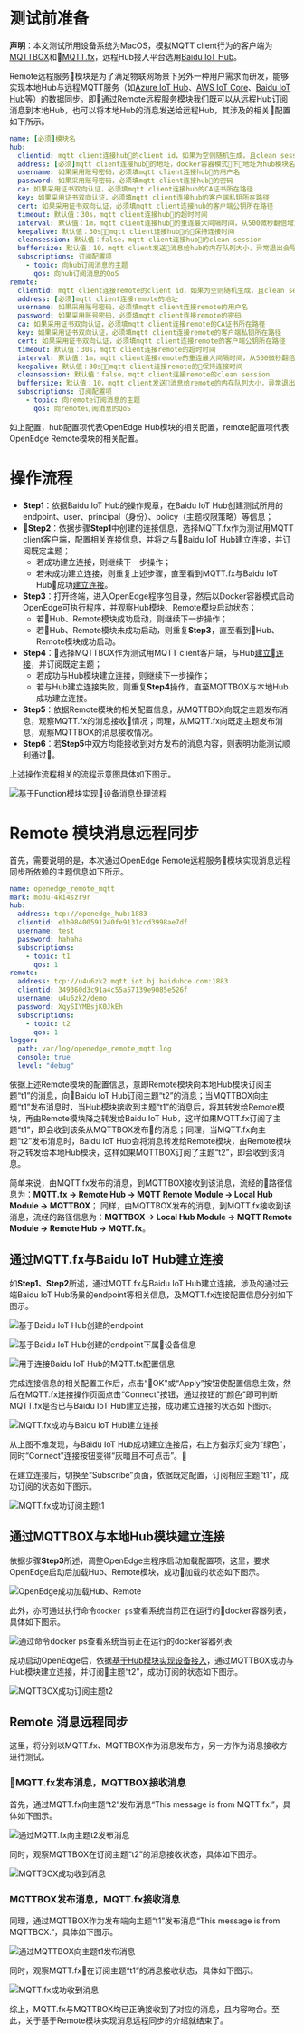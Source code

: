# 测试前准备

**声明**：本文测试所用设备系统为MacOS，模拟MQTT client行为的客户端为[MQTTBOX](http://workswithweb.com/html/mqttbox/downloads.html)和[MQTT.fx](http://www.jensd.de/apps/mqttfx/1.7.1/)，远程Hub接入平台选用[Baidu IoT Hub](https://cloud.baidu.com/product/iot.html)。

Remote远程服务模块是为了满足物联网场景下另外一种用户需求而研发，能够实现本地Hub与远程MQTT服务（如[Azure IoT Hub](https://azure.microsoft.com/en-us/services/iot-hub/)、[AWS IoT Core](https://amazonaws-china.com/iot-core/)、[Baidu IoT Hub](https://cloud.baidu.com/product/iot.html)等）的数据同步。即通过Remote远程服务模块我们既可以从远程Hub订阅消息到本地Hub，也可以将本地Hub的消息发送给远程Hub，其涉及的相关配置如下所示。

```yaml
name: [必须]模块名
hub:
  clientid: mqtt client连接hub的client id，如果为空则随机生成，且clean session强制变成true
  address: [必须]mqtt client连接hub的地址，docker容器模式下地址为hub模块名，native进程模式下为127.0.0.1
  username: 如果采用账号密码，必须填mqtt client连接hub的用户名
  password: 如果采用账号密码，必须填mqtt client连接hub的密码
  ca: 如果采用证书双向认证，必须填mqtt client连接hub的CA证书所在路径
  key: 如果采用证书双向认证，必须填mqtt client连接hub的客户端私钥所在路径
  cert: 如果采用证书双向认证，必须填mqtt client连接hub的客户端公钥所在路径
  timeout: 默认值：30s，mqtt client连接hub的超时时间
  interval: 默认值：1m，mqtt client连接hub的重连最大间隔时间，从500微秒翻倍增加到最大值。
  keepalive: 默认值：30s，mqtt client连接hub的保持连接时间
  cleansession: 默认值：false，mqtt client连接hub的clean session
  buffersize: 默认值：10，mqtt client发送消息给hub的内存队列大小，异常退出会导致消息丢失，恢复后QoS为1的消息依赖remote重发
  subscriptions: 订阅配置项
    - topic: 向hub订阅消息的主题
      qos: 向hub订阅消息的QoS
remote:
  clientid: mqtt client连接remote的client id，如果为空则随机生成，且clean session强制变成true
  address: [必须]mqtt client连接remote的地址
  username: 如果采用账号密码，必须填mqtt client连接remote的用户名
  password: 如果采用账号密码，必须填mqtt client连接remote的密码
  ca: 如果采用证书双向认证，必须填mqtt client连接remote的CA证书所在路径
  key: 如果采用证书双向认证，必须填mqtt client连接remote的客户端私钥所在路径
  cert: 如果采用证书双向认证，必须填mqtt client连接remote的客户端公钥所在路径
  timeout: 默认值：30s，mqtt client连接remote的超时时间
  interval: 默认值：1m，mqtt client连接remote的重连最大间隔时间，从500微秒翻倍增加到最大值。
  keepalive: 默认值：30s，mqtt client连接remote的保持连接时间
  cleansession: 默认值：false，mqtt client连接remote的clean session
  buffersize: 默认值：10，mqtt client发送消息给remote的内存队列大小，异常退出会导致消息丢失，恢复后QoS为1的消息依赖hub重发
  subscriptions: 订阅配置项
    - topic: 向remote订阅消息的主题
      qos: 向remote订阅消息的QoS
```

如上配置，hub配置项代表OpenEdge Hub模块的相关配置，remote配置项代表OpenEdge Remote模块的相关配置。

# 操作流程

- **Step1**：依据Baidu IoT Hub的操作规章，在Baidu IoT Hub创建测试所用的endpoint、user、principal（身份）、policy（主题权限策略）等信息；
- **Step2**：依据步骤**Step1**中创建的连接信息，选择MQTT.fx作为测试用MQTT client客户端，配置相关连接信息，并将之与Baidu IoT Hub建立连接，并订阅既定主题；
  - 若成功建立连接，则继续下一步操作；
  - 若未成功建立连接，则重复上述步骤，直至看到MQTT.fx与Baidu IoT Hub成功[建立连接](https://cloud.baidu.com/doc/IOT/GettingStarted.html#.E6.95.B0.E6.8D.AE.E5.9E.8B.E9.A1.B9.E7.9B.AE)。
- **Step3**：打开终端，进入OpenEdge程序包目录，然后以Docker容器模式启动OpenEdge可执行程序，并观察Hub模块、Remote模块启动状态；
  - 若Hub、Remote模块成功启动，则继续下一步操作；
  - 若Hub、Remote模块未成功启动，则重复**Step3**，直至看到Hub、Remote模块成功启动。
- **Step4**：选择MQTTBOX作为测试用MQTT client客户端，与Hub[建立连接](./Device-connect-with-OpenEdge-base-on-hub-module.md)，并订阅既定主题；
    - 若成功与Hub模块建立连接，则继续下一步操作；
    - 若与Hub建立连接失败，则重复**Step4**操作，直至MQTTBOX与本地Hub成功建立连接。
- **Step5**：依据Remote模块的相关配置信息，从MQTTBOX向既定主题发布消息，观察MQTT.fx的消息接收情况；同理，从MQTT.fx向既定主题发布消息，观察MQTTBOX的消息接收情况。
- **Step6**：若**Step5**中双方均能接收到对方发布的消息内容，则表明功能测试顺利通过。

上述操作流程相关的流程示意图具体如下图示。

![基于Function模块实现设备消息处理流程](../../images/develop/guide/remote/openedge-remote-flow.png)

# Remote 模块消息远程同步

首先，需要说明的是，本次通过OpenEdge Remote远程服务模块实现消息远程同步所依赖的主题信息如下所示。

```yaml
name: openedge_remote_mqtt
mark: modu-4ki4szr9r
hub:
  address: tcp://openedge_hub:1883
  clientid: e1b98400591240fe9131ccd3998ae7df
  username: test
  password: hahaha
  subscriptions:
    - topic: t1
      qos: 1
remote:
  address: tcp://u4u6zk2.mqtt.iot.bj.baidubce.com:1883
  clientid: 349360d3c91a4c55a57139e9085e526f
  username: u4u6zk2/demo
  password: XqySIYMBsjK0JkEh
  subscriptions:
    - topic: t2
      qos: 1
logger:
  path: var/log/openedge_remote_mqtt.log
  console: true
  level: "debug"
```

依据上述Remote模块的配置信息，意即Remote模块向本地Hub模块订阅主题“t1”的消息，向Baidu IoT Hub订阅主题“t2”的消息；当MQTTBOX向主题“t1”发布消息时，当Hub模块接收到主题“t1”的消息后，将其转发给Remote模块，再由Remote模块降之转发给Baidu IoT Hub，这样如果MQTT.fx订阅了主题“t1”，即会收到该条从MQTTBOX发布的消息；同理，当MQTT.fx向主题“t2”发布消息时，Baidu IoT Hub会将消息转发给Remote模块，由Remote模块将之转发给本地Hub模块，这样如果MQTTBOX订阅了主题“t2”，即会收到该消息。

简单来说，由MQTT.fx发布的消息，到MQTTBOX接收到该消息，流经的路径信息为：**MQTT.fx -> Remote Hub -> MQTT Remote Module -> Local Hub Module -> MQTTBOX**；
同样，由MQTTBOX发布的消息，到MQTT.fx接收到该消息，流经的路径信息为：**MQTTBOX -> Local Hub Module -> MQTT Remote Module -> Remote Hub -> MQTT.fx**。

## 通过MQTT.fx与Baidu IoT Hub建立连接

如**Step1、Step2**所述，通过MQTT.fx与Baidu IoT Hub建立连接，涉及的通过云端Baidu IoT Hub场景的endpoint等相关信息，及MQTT.fx连接配置信息分别如下图示。

![基于Baidu IoT Hub创建的endpoint](../../images/develop/guide/remote/cloud-iothub-config.png)

![基于Baidu IoT Hub创建的endpoint下属设备信息](../../images/develop/guide/remote/cloud-iothub-user-config.png)

![用于连接Baidu IoT Hub的MQTT.fx配置信息](../../images/develop/guide/remote/mqttfx-connect-hub-config.png)

完成连接信息的相关配置工作后，点击“OK”或“Apply”按钮使配置信息生效，然后在MQTT.fx连接操作页面点击“Connect”按钮，通过按钮的“颜色”即可判断MQTT.fx是否已与Baidu IoT Hub建立连接，成功建立连接的状态如下图示。

![MQTT.fx成功与Baidu IoT Hub建立连接](../../images/develop/guide/remote/mqttfx-connect-success.png)

从上图不难发现，与Baidu IoT Hub成功建立连接后，右上方指示灯变为“绿色”，同时“Connect”连接按钮变得“灰暗且不可点击”。

在建立连接后，切换至“Subscribe”页面，依据既定配置，订阅相应主题“t1”，成功订阅的状态如下图示。

![MQTT.fx成功订阅主题t1](../../images/develop/guide/remote/mqttfx-sub-t1-success.png)

## 通过MQTTBOX与本地Hub模块建立连接

依据步骤**Step3**所述，调整OpenEdge主程序启动加载配置项，这里，要求OpenEdge启动后加载Hub、Remote模块，成功加载的状态如下图示。

![OpenEdge成功加载Hub、Remote](../../images/develop/guide/remote/openedge-hub-remote-start.png)

此外，亦可通过执行命令`docker ps`查看系统当前正在运行的docker容器列表，具体如下图示。

![通过命令docker ps查看系统当前正在运行的docker容器列表](../../images/develop/guide/remote/openedge-docker-ps-hub-remote-run.png)

成功启动OpenEdge后，依据[基于Hub模块实现设备接入](./基于Hub模块实现设备接入.md)，通过MQTTBOX成功与Hub模块建立连接，并订阅主题“t2”，成功订阅的状态如下图示。

![MQTTBOX成功订阅主题t2](../../images/develop/guide/remote/mqttbox-sub-t2-success.png)

## Remote 消息远程同步

这里，将分别以MQTT.fx、MQTTBOX作为消息发布方，另一方作为消息接收方进行测试。

### MQTT.fx发布消息，MQTTBOX接收消息

首先，通过MQTT.fx向主题“t2”发布消息“This message is from MQTT.fx.”，具体如下图示。

![通过MQTT.fx向主题t2发布消息](../../images/develop/guide/remote/mqttfx-pub-t2-success.png)

同时，观察MQTTBOX在订阅主题“t2”的消息接收状态，具体如下图示。

![MQTTBOX成功收到消息](../../images/develop/guide/remote/mqttbox-receive-t2-message-success.png)

### MQTTBOX发布消息，MQTT.fx接收消息

同理，通过MQTTBOX作为发布端向主题“t1”发布消息“This message is from MQTTBOX.”，具体如下图示。

![通过MQTTBOX向主题t1发布消息](../../images/develop/guide/remote/mqttbox-pub-t1-success.png)

同时，观察MQTT.fx在订阅主题“t1”的消息接收状态，具体如下图示。

![MQTT.fx成功收到消息](../../images/develop/guide/remote/mqttfx-receive-t1-message-success.png)

综上，MQTT.fx与MQTTBOX均已正确接收到了对应的消息，且内容吻合。至此，关于基于Remote模块实现消息远程同步的介绍就结束了。